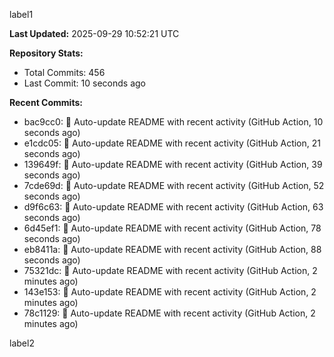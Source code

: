 
label1 
<!-- ACTIVITY_START -->
**Last Updated:** 2025-09-29 10:52:21 UTC

**Repository Stats:**
- Total Commits: 456
- Last Commit: 10 seconds ago

**Recent Commits:**
- bac9cc0: 🤖 Auto-update README with recent activity (GitHub Action, 10 seconds ago)
- e1cdc05: 🤖 Auto-update README with recent activity (GitHub Action, 21 seconds ago)
- 139649f: 🤖 Auto-update README with recent activity (GitHub Action, 39 seconds ago)
- 7cde69d: 🤖 Auto-update README with recent activity (GitHub Action, 52 seconds ago)
- d9f6c63: 🤖 Auto-update README with recent activity (GitHub Action, 63 seconds ago)
- 6d45ef1: 🤖 Auto-update README with recent activity (GitHub Action, 78 seconds ago)
- eb8411a: 🤖 Auto-update README with recent activity (GitHub Action, 88 seconds ago)
- 75321dc: 🤖 Auto-update README with recent activity (GitHub Action, 2 minutes ago)
- 143e153: 🤖 Auto-update README with recent activity (GitHub Action, 2 minutes ago)
- 78c1129: 🤖 Auto-update README with recent activity (GitHub Action, 2 minutes ago)
<!-- ACTIVITY_END -->

label2
